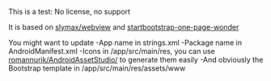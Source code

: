 This is a test: No license, no support

It is based on [slymax/webview](https://github.com/slymax/webview) and [startbootstrap-one-page-wonder](https://github.com/BlackrockDigital/startbootstrap-one-page-wonder)

You might want to update 
-App name  in strings.xml
-Package name in AndroidManifest.xml
-Icons in /app/src/main/res, you can use [romannurik/AndroidAssetStudio/](http://romannurik.github.io/AndroidAssetStudio/icons-launcher.html) to generate them easily
-And obviously the Bootstrap template in /app/src/main/res/assets/www

